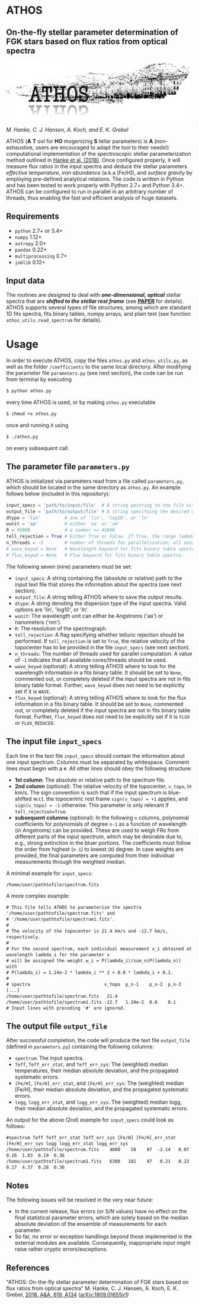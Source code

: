 # ATHOS
## On-the-fly stellar parameter determination of FGK stars based on flux ratios from optical spectra

![alt text](https://raw.githubusercontent.com/mihanke/athos/master/ATHOS_logo.png)

*M. Hanke, C. J. Hansen, A. Koch, and E. K. Grebel*

ATHOS (__A__ __T__ ool for __HO__ mogenizing __S__ tellar parameters) is __A__ (non-exhaustive, users are encouraged to adapt the tool to their needs!) computational implementation of the spectroscopic stellar parameterization method outlined in [Hanke et al. (2018)](https://www.aanda.org/articles/aa/full_html/2018/11/aa33351-18/aa33351-18.html). Once configured properly, it will measure flux ratios in the input spectra and deduce the stellar parameters *effective temperature*, *iron abundance* (a.k.a [Fe/H]), and *surface gravity* by employing pre-defined analytical relations. The code is written in Python and has been tested to work properly with Python 2.7+ and Python 3.4+. ATHOS can be configured to run in parallel in an arbitrary number of threads, thus enabling the fast and efficient analysis of huge datasets. 

Requirements
---

* `python` 2.7+ or 3.4+
* `numpy` 1.12+
* `astropy` 2.0+
* `pandas` 0.22+
* `multiprocessing` 0.7+
* `joblib` 0.12+

Input data
---
The routines are designed to deal with *__one-dimensional, optical__* stellar spectra that are *__shifted to the stellar rest frame__* (see [__PAPER__](https://www.aanda.org/articles/aa/full_html/2018/11/aa33351-18/aa33351-18.html) for details). ATHOS supports several types of file structures, among which are standard 1D fits spectra, fits binary tables, numpy arrays, and plain text (see function `athos_utils.read_spectrum` for details).

Usage
===
In order to execute ATHOS, copy the files `athos.py` and `athos_utils.py`, as well as the folder `/coefficients` to the same local directory. After modifying the parameter file `parameters.py` (see next section), the code can be run from terminal by executing

```bash
$ python athos.py
```
every time ATHOS is used, or by making `athos.py` executable
```bash
$ chmod +x athos.py
```
once and running it using
```bash
$ ./athos.py
```
on every subsequent call.

The parameter file `parameters.py`
---
ATHOS is initialized via parameters read from a file called `parameters.py`, which should be located in the same directory as `athos.py`. An example follows below (included in this repository):

```python
input_specs = 'path/to/input/file'  # A string pointing to the file with information about the input spectra
output_file = 'path/to/output/file' # A string specifying the desired output file 
dtype = 'lin'         # one of 'lin', 'log10', or 'ln'
wunit = 'aa'          # either 'aa' or 'nm'
R = 45000             # a number <= 45000
tell_rejection = True # Either True or False. If True, the range lambda - lamda_i/R < lambda < lambda + lambda_i/R will be masked for each internally stored telluric lambda_i
n_threads = -1        # number of threads for parallelization; all available cores/threads if set to -1
# wave_keywd = None   # Wavelength keyword for fits binary table spectra.
# flux_keywd = None   # Flux keyword for fits binary table spectra.
```
The following seven (nine) parameters must be set:
* `input_specs`: A string containing the (absolute or relative) path to the input text file that stores the information about the spectra (see next section).
* `output_file`: A string telling ATHOS where to save the output results.
* `dtype`: A string denoting the dispersion type of the input spectra. Valid options are 'lin', 'log10', or 'ln'.
* `wunit`: The wavelength unit can either be Angstroms ('aa') or nanometers ('nm').
* `R`: The resolution of the spectrograph.
* `tell_rejection`: A flag specifying whether telluric rejection should be performed. If `tell_rejection` is set to `True`, the relative velocity of the topocenter has to be provided in the file `input_specs` (see next section).
* `n_threads`: The number of threads used for parallel computation. A value of `-1` indicates that all available cores/threads should be used.
* `wave_keywd` (optional): A string telling ATHOS where to look for the wavelength information in a fits binary table. It should be set to `None`, commented out, or completely deleted if the input spectra are not in fits binary table format. Further, `wave_keywd` does not need to be explicitly set if it is `WAVE`.
* `flux_keywd` (optional): A string telling ATHOS where to look for the flux information in a fits binary table. It should be set to `None`, commented out, or completely deleted if the input spectra are not in fits binary table format. Further, `flux_keywd` does not need to be explicitly set if it is `FLUX` or `FLUX_REDUCED`.

The input file `input_specs`
---
Each line in the text file `input_specs` should contain the information about one input spectrum. Columns must be separated by whitespace. Comment lines must begin with a `#`. All other lines should obey the following structure:
* __1st column__: The absolute or relative path to the spectrum file.
* __2nd column__ (optional): The relative velocity of the topocenter, `v_topo`, in km/s. The sign convention is such that if the input spectrum is blue-shifted w.r.t. the topocentric rest frame `sign(v_topo) = +1` applies, and `sign(v_topo) = -1` otherwise. This parameter is only relevant if `tell_rejection=True`.
* __subsequent columns__ (optional): In the following `n` columns, polynomial coefficients for polynomials of degree `n-1` as a function of wavelength (in Angstroms) can be provided. These are used to weigh FRs from different parts of the input spectrum, which may be desirable due to, e.g., strong extinction in the bluer portions. The coefficients must follow the order from highest (`n-1`) to lowest (`0`) degree. In case weights are provided, the final parameters are computed from their individual measurements through the weighted median. 

A minimal example for `input_specs`:
```
/home/user/pathtofile/spectrum.fits
```
A more complex example:
```
# This file tells ATHOS to parameterize the spectra '/home/user/pathtofile/spectrum.fits' and 
# '/home/user/pathtofile/spectrum1.fits'. 
#
# The velocity of the topocenter is 21.4 km/s and -12.7 km/s, respectively.
#
# For the second spectrum, each individual measurement x_i obtained at wavelength lambda_i for the parameter x 
# will be assigned the weight w_i = P(lambda_i)/sum_n(P(lambda_n)) with 
# P(lambda_i) = 1.24e-2 * lambda_i ** 2 + 0.0 * lambda_i + 0.1.
#
# spectra                            v_topo  p_n-1    p_n-2  p_n-3 [...]
/home/user/pathtofile/spectrum.fits   21.4
/home/user/pathtofile/spectrum1.fits -12.7   1.24e-2  0.0    0.1
# Input lines with preceding '#' are ignored.
```

The output file `output_file`
---
After successful completion, the code will produce the text file `output_file` (defined in `parameters.py`) containing the following columns:
* `spectrum`: The input spectra.
* `Teff`, `Teff_err_stat`, and `Teff_err_sys`: The (weighted) median temperatures, their median absolute deviation, and the propagated systematic errors.  
* `[Fe/H]`, `[Fe/H]_err_stat`, and `[Fe/H]_err_sys`: The (weighted) median [Fe/H], their median absolute deviation, and the propagated systematic errors.  
* `logg`, `logg_err_stat`, and `logg_err_sys`: The (weighted) median logg, their median absolute deviation, and the propagated systematic errors.

An output for the above (2nd) example for `input_specs` could look as follows:
```
#spectrum Teff Teff_err_stat Teff_err_sys [Fe/H] [Fe/H]_err_stat [Fe/H]_err_sys logg logg_err_stat logg_err_sys
/home/user/pathtofile/spectrum.fits    4000    58    97  -2.14   0.07  0.16  1.83  0.19  0.36
/home/user/pathtofile/spectrum1.fits   6300   182    97   0.21   0.23  0.17  4.37  0.28  0.36
```

Notes
---
The following issues will be resolved in the very near future:
* In the current release, flux errors (or S/N values) have no effect on the final statistical parameter errors, which are solely based on the median absolute deviation of the ensemble of measurements for each parameter.
* So far, no error or exception handlings beyond those implemented in the external modules are available. Consequently, inappropriate input might raise rather cryptic errors/exceptions.

References
---
"ATHOS: On-the-fly stellar parameter determination of FGK stars based on flux ratios from optical spectra"
M. Hanke, C. J. Hansen, A. Koch, E. K. Grebel, [2018, A&A, 619, A134](https://www.aanda.org/articles/aa/full_html/2018/11/aa33351-18/aa33351-18.html) ([arXiv:1809.01655v1](https://arxiv.org/abs/1809.01655))
